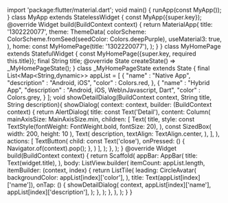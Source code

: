 import 'package:flutter/material.dart';
void main() {
runApp(const MyApp());
}
class MyApp extends StatelessWidget {
const MyApp({super.key});
@override
Widget build(BuildContext context) {
return MaterialApp(
title: '1302220077',
theme: ThemeData(
colorScheme: ColorScheme.fromSeed(seedColor:
Colors.deepPurple),
useMaterial3: true,
),
home: const MyHomePage(title: '1302220077'),
);
}
}
class MyHomePage extends StatefulWidget {
const MyHomePage({super.key, required this.title});
final String title;
@override
State<MyHomePage> createState() => _MyHomePageState();
}
class _MyHomePageState extends State<MyHomePage> {
final List<Map<String,dynamic>> appList = [
{
"name" : "Native App",
"description" : "Android, iOS",
"color" : Colors.red,
},
{
"name" : "Hybrid App",
"description" : "Android, iOS, Web\nJavascript, Dart",
"color" : Colors.grey,
}
];
void showDetailDialog(BuildContext context, String title, String
description){
showDialog(
context: context,
builder: (BuildContext context) {
return AlertDialog(
title: const Text('Detail'),
content: Column(
mainAxisSize: MainAxisSize.min,
children: [
Text(
title,
style: const TextStyle(fontWeight: FontWeight.bold, 
fontSize: 20), 
),
const SizedBox(
width: 200,
height: 10
),
Text(
description,
textAlign: TextAlign.center,
),
],
),
actions: <Widget>[
TextButton(
child: const Text('close'),
onPressed: () {
Navigator.of(context).pop();
},
)
],
);
},
);
}
@override
Widget build(BuildContext context) {
return Scaffold(
appBar: AppBar(
title: Text(widget.title),
),
body: ListView.builder(
itemCount: appList.length,
itemBuilder: (context, index) {
return ListTile(
leading: CircleAvatar(
backgroundColor: appList[index]['color'],
),
title: Text(appList[index]['name']),
onTap: () {
showDetailDialog(
context,
appList[index]['name'],
appList[index]['description'],
);
},
);
},
),
);
}
}
